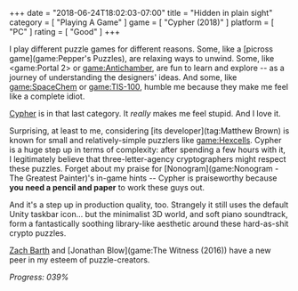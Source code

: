 +++
date = "2018-06-24T18:02:03-07:00"
title = "Hidden in plain sight"
category = [ "Playing A Game" ]
game = [ "Cypher (2018)" ]
platform = [ "PC" ]
rating = [ "Good" ]
+++

I play different puzzle games for different reasons.  Some, like a [picross game](game:Pepper's Puzzles), are relaxing ways to unwind.  Some, like <game:Portal 2> or <game:Antichamber>, are fun to learn and explore -- as a journey of understanding the designers' ideas.  And some, like <game:SpaceChem> or <game:TIS-100>, humble me because they make me feel like a complete idiot.

[Cypher](game:Cypher (2018)) is in that last category.  It <i>really</i> makes me feel stupid.  And I love it.

Surprising, at least to me, considering [its developer](tag:Matthew Brown) is known for small and relatively-simple puzzlers like <game:Hexcells>.  Cypher is a huge step up in terms of complexity: after spending a few hours with it, I legitimately believe that three-letter-agency cryptographers might respect these puzzles.  Forget about my praise for [Nonogram](game:Nonogram - The Greatest Painter)'s in-game hints -- Cypher is praiseworthy because <b>you need a pencil and paper</b> to work these guys out.

And it's a step up in production quality, too.  Strangely it still uses the default Unity taskbar icon... but the minimalist 3D world, and soft piano soundtrack, form a fantastically soothing library-like aesthetic around these hard-as-shit crypto puzzles.

[Zach Barth](tag:Zachtronics) and [Jonathan Blow](game:The Witness (2016)) have a new peer in my esteem of puzzle-creators.

<i>Progress: 039%</i>
